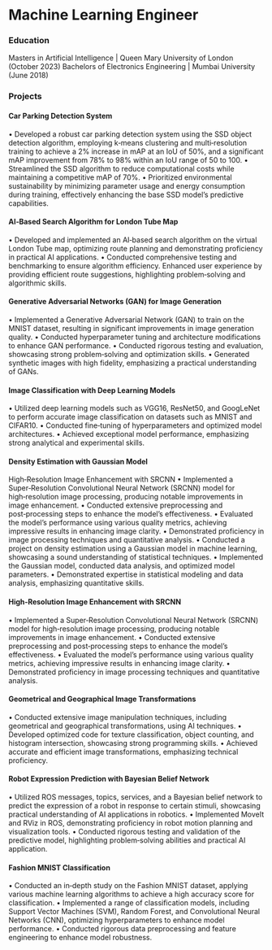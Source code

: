 # Machine Learning Engineer
### Education
Masters in  Artificial Intelligence | Queen Mary University of London (October 2023)
Bachelors of Electronics Engineering | Mumbai University (June 2018)


### Projects
#### Car Parking Detection System
• Developed a robust car parking detection system using the SSD object detection algorithm, employing k‑means
clustering and multi‑resolution training to achieve a 2% increase in mAP at an IoU of 50%, and a significant mAP
improvement from 78% to 98% within an IoU range of 50 to 100.
• Streamlined the SSD algorithm to reduce computational costs while maintaining a competitive mAP of 70%.
• Prioritized environmental sustainability by minimizing parameter usage and energy consumption during training,
effectively enhancing the base SSD model’s predictive capabilities.
#### AI‑Based Search Algorithm for London Tube Map
• Developed and implemented an AI‑based search algorithm on the virtual London Tube map, optimizing route
planning and demonstrating proficiency in practical AI applications.
• Conducted comprehensive testing and benchmarking to ensure algorithm efficiency. Enhanced user experience
by providing efficient route suggestions, highlighting problem‑solving and algorithmic skills.
#### Generative Adversarial Networks (GAN) for Image Generation
• Implemented a Generative Adversarial Network (GAN) to train on the MNIST dataset, resulting in significant improvements
in image generation quality.
• Conducted hyperparameter tuning and architecture modifications to enhance GAN performance.
• Conducted rigorous testing and evaluation, showcasing strong problem‑solving and optimization skills.
• Generated synthetic images with high fidelity, emphasizing a practical understanding of GANs.
#### Image Classification with Deep Learning Models
• Utilized deep learning models such as VGG16, ResNet50, and GoogLeNet to perform accurate image classification
on datasets such as MNIST and CIFAR10.
• Conducted fine‑tuning of hyperparameters and optimized model architectures.
• Achieved exceptional model performance, emphasizing strong analytical and experimental skills.
#### Density Estimation with Gaussian Model
High‑Resolution Image Enhancement with SRCNN
• Implemented a Super‑Resolution Convolutional Neural Network (SRCNN) model for high‑resolution image processing,
producing notable improvements in image enhancement.
• Conducted extensive preprocessing and post‑processing steps to enhance the model’s effectiveness.
• Evaluated the model’s performance using various quality metrics, achieving impressive results in enhancing image
clarity.
• Demonstrated proficiency in image processing techniques and quantitative analysis.
• Conducted a project on density estimation using a Gaussian model in machine learning, showcasing a sound
understanding of statistical techniques.
• Implemented the Gaussian model, conducted data analysis, and optimized model parameters.
• Demonstrated expertise in statistical modeling and data analysis, emphasizing quantitative skills.
#### High‑Resolution Image Enhancement with SRCNN
• Implemented a Super‑Resolution Convolutional Neural Network (SRCNN) model for high‑resolution image processing,
producing notable improvements in image enhancement.
• Conducted extensive preprocessing and post‑processing steps to enhance the model’s effectiveness.
• Evaluated the model’s performance using various quality metrics, achieving impressive results in enhancing image
clarity.
• Demonstrated proficiency in image processing techniques and quantitative analysis.
#### Geometrical and Geographical Image Transformations
• Conducted extensive image manipulation techniques, including geometrical and geographical transformations,
using AI techniques.
• Developed optimized code for texture classification, object counting, and histogram intersection, showcasing
strong programming skills.
• Achieved accurate and efficient image transformations, emphasizing technical proficiency.
#### Robot Expression Prediction with Bayesian Belief Network
• Utilized ROS messages, topics, services, and a Bayesian belief network to predict the expression of a robot in
response to certain stimuli, showcasing practical understanding of AI applications in robotics.
• Implemented MoveIt and RViz in ROS, demonstrating proficiency in robot motion planning and visualization
tools.
• Conducted rigorous testing and validation of the predictive model, highlighting problem‑solving abilities and
practical AI application.
#### Fashion MNIST Classification
• Conducted an in‑depth study on the Fashion MNIST dataset, applying various machine learning algorithms to
achieve a high accuracy score for classification.
• Implemented a range of classification models, including Support Vector Machines (SVM), Random Forest, and
Convolutional Neural Networks (CNN), optimizing hyperparameters to enhance model performance.
• Conducted rigorous data preprocessing and feature engineering to enhance model robustness.
